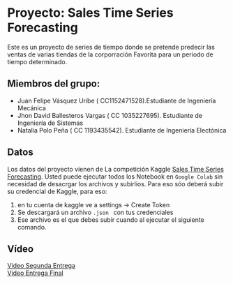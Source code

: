 # Proyecto: Sales Time Series Forecasting

Este es un proyecto de series de tiempo donde se pretende predecir las ventas de varias tiendas de la corporración Favorita para un periodo de tiempo determinado. 

## Miembros del grupo:
- Juan Felipe Vásquez Uribe ( CC1152471528).Estudiante de Ingeniería Mecánica
- Jhon David Ballesteros Vargas ( CC 1035227695). Estudiante de Ingeniería de Sistemas
- Natalia Polo Peña ( CC 1193435542). Estudiante de Ingeniería Electónica

## Datos

Los datos del proyecto vienen de La competición Kaggle  [Sales Time Series Forecasting](https://www.kaggle.com/competitions/store-sales-time-series-forecasting/data). 
Usted puede ejecutar todos los Notebook en ```Google Colab``` sin necesidad de desacrgar los archivos y subirlios. Para eso sóo deberá subir su credencial de Kaggle, para eso:
1. en tu cuenta de kaggle ve a settings -> Create Token
2. Se descargará un archivo ```.json ``` con tus credenciales
3. Ese archivo es el que debes subir cuando al ejecutar el siguiente comando. 

## Vídeo 
[Video Segunda Entrega](https://www.youtube.com/watch?v=GInkMLm2ZwI&feature=youtu.be) <br>
[Video Entrega Final](https://www.youtube.com/watch?v=0C9CFQX3jSQ&feature=youtu.be)
